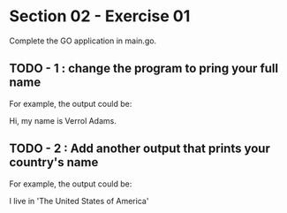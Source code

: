 # Section 02 - Exercise 01

Complete the GO application in main.go.

## TODO - 1 : change the program to pring your full name

For example, the output could be:

Hi, my name is Verrol Adams.

## TODO - 2 : Add another output that prints your country's name

For example, the output could be:

I live in 'The United States of America'

